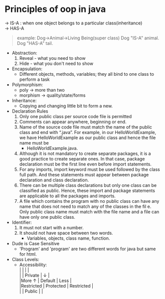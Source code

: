# Principles of oop in java
-> IS-A : when one object belongs to a particular class(inheritance)  
-> HAS-A  
> example:
Dog->Animal->Living Being(super class)
Dog "IS-A" animal.
Dog "HAS-A" tail.

+ Abstraction:  
    1. Reveal - what you need to show  
    2. Hide - what you don't need to show  
+ Encapsulation:
    * Different objects, methods, variables; they all bind to one class to perform a task  
+ Polymorphism:
    * poly -> more than two
    + morphism -> quality/state/forms  
+ Inheritance:  
    - Copying and changing little bit to form a new.
+ Declaration Rules
    1. Only one public class per source code file is permitted
    2. Comments can appear anywhere, beginning or end. 
    3. Name of the source code file must match the name of the public class and end with “.java”. For example, in our HelloWorldExample, we have HelloWorldExample as our public class and hence the file name must be  
        + HelloWorldExample.java.
    4. Although it is not mandatory to create separate packages, it is a good practice to create separate ones. In that case, package declaration must be the first line even before import statements.
    5. For any imports, import keyword must be used followed by the class full path. And these statements must appear between package declaration and class declaration.
    6. There can be multiple class declarations but only one class can be classified as public. Hence, these import and package statements are applicable to all the packages and imports.
    7. A file which contains the program with no public class can have any name that does not need to match any of the classes in the fil e. Only public class name must match with the file name and a file can have only one public class.
+ Identifier:
    1. It must not start with a number.
    2. It should not have space between two words.
         - Variables, objects, class name, function.
+ Dude is Case Sensitive  
    - 'Program' and 'program' are two different words for java but same for html.
+ Class Levels:  
    - Accessibility:  
    |            |               |               |  
    |            |  Private      |  ↓            |  
    |More    ↑   |  Default      |  Less         |  
    |Restricted  |  Protected    |  Restricted   |  
    |            |  Public       |               |  

